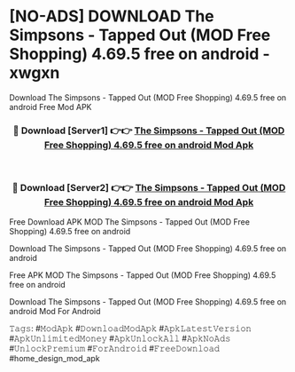 # [NO-ADS] DOWNLOAD The Simpsons - Tapped Out (MOD Free Shopping) 4.69.5 free on android - xwgxn
Download The Simpsons - Tapped Out (MOD Free Shopping) 4.69.5 free on android Free Mod APK

<div align="center">
<h3>🔴 Download [Server1] 👉👉 <a href="https://apk-comot.site?title=The_Simpsons_-_Tapped_Out_(MOD_Free_Shopping)_4.69.5_free_on_android">The Simpsons - Tapped Out (MOD Free Shopping) 4.69.5 free on android Mod Apk</a></h3><br>

<h3>🔴 Download [Server2] 👉👉 <a href="https://apk-comot.site?title=The_Simpsons_-_Tapped_Out_(MOD_Free_Shopping)_4.69.5_free_on_android">The Simpsons - Tapped Out (MOD Free Shopping) 4.69.5 free on android Mod Apk</a></h3>
</div>


Free Download APK MOD The Simpsons - Tapped Out (MOD Free Shopping) 4.69.5 free on android

Download The Simpsons - Tapped Out (MOD Free Shopping) 4.69.5 free on android 

Free APK MOD The Simpsons - Tapped Out (MOD Free Shopping) 4.69.5 free on android 

Download The Simpsons - Tapped Out (MOD Free Shopping) 4.69.5 free on android Mod For Android

𝚃𝚊𝚐𝚜: #𝙼𝚘𝚍𝙰𝚙𝚔 #𝙳𝚘𝚠𝚗𝚕𝚘𝚊𝚍𝙼𝚘𝚍𝙰𝚙𝚔 #𝙰𝚙𝚔𝙻𝚊𝚝𝚎𝚜𝚝𝚅𝚎𝚛𝚜𝚒𝚘𝚗 #𝙰𝚙𝚔𝚄𝚗𝚕𝚒𝚖𝚒𝚝𝚎𝚍𝙼𝚘𝚗𝚎𝚢 #𝙰𝚙𝚔𝚄𝚗𝚕𝚘𝚌𝚔𝙰𝚕𝚕 #𝙰𝚙𝚔𝙽𝚘𝙰𝚍𝚜 #𝚄𝚗𝚕𝚘𝚌𝚔𝙿𝚛𝚎𝚖𝚒𝚞𝚖 #𝙵𝚘𝚛𝙰𝚗𝚍𝚛𝚘𝚒𝚍 #𝙵𝚛𝚎𝚎𝙳𝚘𝚠𝚗𝚕𝚘𝚊𝚍 #home_design_mod_apk